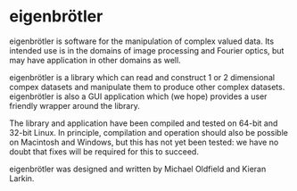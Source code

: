 eigenbrötler
============

eigenbrötler is software for the manipulation of complex valued data.
Its intended use is in the domains of image processing and Fourier optics,
but may have application in other domains as well.

eigenbrötler is a library which can read and construct 1 or 2
dimensional compex datasets and manipulate them to produce other complex
datasets. eigenbrötler is also a GUI application which (we hope) provides
a user friendly wrapper around the library.

The library and application have been compiled and tested on 64-bit and
32-bit Linux. In principle, compilation and operation should also be possible
on Macintosh and Windows, but this has not yet been tested: we have no
doubt that fixes will be required for this to succeed.

eigenbrötler was designed and written by Michael Oldfield and Kieran Larkin.
